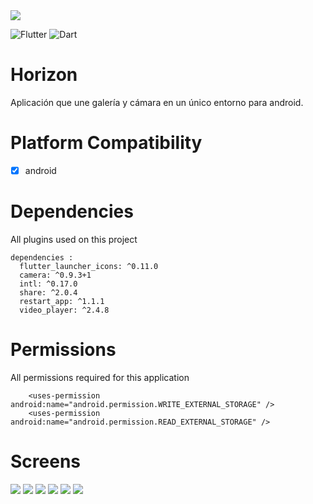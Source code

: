<img src="assets/icon/banner_play.png"> 

![Flutter](https://img.shields.io/badge/Flutter-%2302569B.svg?style=for-the-badge&logo=Flutter&logoColor=white)
![Dart](https://img.shields.io/badge/dart-%230175C2.svg?style=for-the-badge&logo=dart&logoColor=white)

 # Horizon
Aplicación que une galería y cámara en un único entorno para android.


# Platform Compatibility

- [x] android


# Dependencies
All plugins used on this project
```
dependencies :
  flutter_launcher_icons: ^0.11.0
  camera: ^0.9.3+1
  intl: ^0.17.0
  share: ^2.0.4
  restart_app: ^1.1.1
  video_player: ^2.4.8

```

# Permissions
All permissions required for this application
```
    <uses-permission android:name="android.permission.WRITE_EXTERNAL_STORAGE" />
    <uses-permission android:name="android.permission.READ_EXTERNAL_STORAGE" />

```

 # Screens
<img src="screens/screen_1.png"/>
<img src="screens/screen_2.png"/>
<img src="screens/screen_3.png"/>
<img src="screens/screen_4.png"/>
<img src="screens/screen_5.png"/>
<img src="screens/screen_6.png"/>